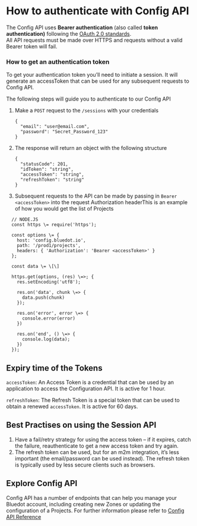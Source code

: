 How to authenticate with Config API
===================================

The Config API uses **Bearer authentication** (also called **token authentication)** following the [OAuth 2.0 standards](https://www.oauth.com/oauth2-servers/access-tokens/access-token-response/).  
All API requests must be made over HTTPS and requests without a valid Bearer token will fail.

### How to get an authentication token

To get your authentication token you’ll need to initiate a session. It will generate an accessToken that can be used for any subsequent requests to Config API.

The following steps will guide you to authenticate to our Config API

1.  Make a `POST` request to the `/sessions` with your credentials
    ```
    {
      "email": "user@email.com",
      "password": "Secret_Password_123"
    }
    ```

2.  The response will return an object with the following structure
    ```
    {
      "statusCode": 201,
      "idToken": "string",
      "accessToken": "string",
      "refreshToken": "string"
    }
    ```

3.  Subsequent requests to the API can be made by passing in `Bearer <accessToken>` into the request Authorization headerThis is an example of how you would get the list of Projects
  ```
    // NODE.JS
    const https \= require('https');
    
    const options \= {
      host: 'config.bluedot.io',
      path: '/prod1/projects',
      headers: { 'Authorization': 'Bearer <accessToken>' }
    };
    
    const data \= \[\]
    
    https.get(options, (res) \=>; {
      res.setEncoding('utf8');
    
      res.on('data', chunk \=> {
        data.push(chunk)
      });
    
      res.on('error', error \=> {
        console.error(error)
      })
     
      res.on('end', () \=> {
        console.log(data);
      })
    });
  ```

Expiry time of the Tokens
-------------------------

`accessToken`: An Access Token is a credential that can be used by an application to access the Configuration API. It is active for 1 hour.

`refreshToken`: The Refresh Token is a special token that can be used to obtain a renewed `accessToken`. It is active for 60 days.

Best Practises on using the Session API
---------------------------------------

1.  Have a fail/retry strategy for using the access token – if it expires, catch the failure, reauthenticate to get a new access token and try again.
2.  The refresh token can be used, but for an m2m integration, it’s less important (the email/password can be used instead). The refresh token is typically used by less secure clients such as browsers.

Explore Config API
------------------

Config API has a number of endpoints that can help you manage your Bluedot account, including creating new Zones or updating the configuration of a Projects. For further information please refer to [Config API Reference](https://config-docs.bluedot.io/)